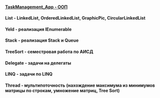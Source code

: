 
#### [TaskManagement_App - ООП](https://github.com/2Jinx/ITIS/tree/main/TaskManagement_App "ООП")
#### List - LinkedList, OrderedLinkedList, GraphicPic, CircularLinkedList
#### Yeld - реализация IEnumerable
#### Stack - реализация Stack и Queue
#### TreeSort - семестровая работа по АИСД
#### Delegate - задачи на делегаты
#### LINQ - задачи по LINQ
#### Thread - мультипоточность (нахождение максимума из минимумов матрицы по строкам, умножение матриц, Tree Sort)
